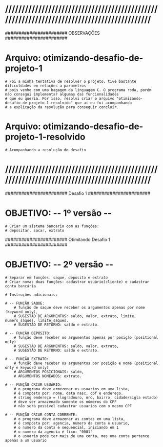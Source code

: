 # //////////////////////////////////////////////////////////////////////////////////////////
####################### OBSERVAÇÕES ####################### 

# Arquivo: otimizando-desafio-de-projeto-1
    
    # Foi a minha tentativa de resolver o projeto, tive bastante dificuldades em relações a parametros
    # pois venho com uma bagagem da linguagem C. O programa roda, porém não consegui implementar algumas das funcionalidades
    # que eu queria. Por isso, resolvi criar o arquivo "otimizando-desafio-de-projeto-1-resolvido" que ai eu fui acompanhando
    # a explicação da resolução para conseguir concluir.

# Arquivo: otimizando-desafio-de-projeto-1-resolvido

    # Acompanhando a resolução do desafio
    
# //////////////////////////////////////////////////////////////////////////////////////////



####################### Desafio 1 #######################
# OBJETIVO: -- 1º versão --

    # Criar um sistema bancario com as funções:
    # depositar, sacar, extrato

####################### Otimitando Desafio 1 ####################### 
# OBJETIVO: -- 2º versão --

    # Separar em funções: saque, deposito e extrato
    # Criar novas duas funções: cadastrar usuário(cliente) e cadastrar conta bancária

    # Instruções adicionais:

    # -- FUNÇÃO SAQUE:
        # função de saque deve receber os argumentos apenas por nome (keyword only),
        # SUGESTÃO DE ARGUMENTOS: saldo, valor, extrato, limite, numero_saques, limite_saques,
        # SUGESTÃO DE RETORNO: saldo e extrato.

    # -- FUNÇÃO DEPÓSITO:
        # função deve receber os argumentos apenas por posição (positional only)
        # SUGESTÃO DE ARGUMENTOS: saldo, valor, extrato,
        # SUGESTÃO DE RETORNO: saldo e extrato.

    # -- FUNÇÃO EXTRATO:
        # função deve receber os argumentos por posição e nome (positional only e keyword only)
        # ARGUMENTOS POSICIONAIS: saldo,
        # ARGUMENTOS NOMEADOS: extrato.

    # -- FUNÇÃO CRIAR USUÁRIO:
        # o programa deve armezenar os usuarios em uma lista,
        # é composto por: nome, data nasc, cpf e endereço.
        # string endereço = (logradouro, nro, bairro, cidade/sigla estado)
        # deve ser armazenado somente os números do CPF
        # não será possivel cadastrar usuarios com o mesmo CPF

    # -- FUNÇÃO CRIAR CONTA CORRENTE:
        # o programa deve armazenar as contas em uma lista,
        # é composta por: agencia, numero da conta e usuario,
        # o numero da conta é sequencial, iniciando em 1
        # o numero da agencia é fixo: "0001"
        # o usuario pode ter mais de uma conta, mas uma conta pertence apenas a um usuario


